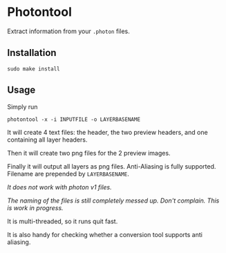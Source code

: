 # Photontool

Extract information from your `.photon` files.

## Installation
```
sudo make install
```

## Usage

Simply run 
```
photontool -x -i INPUTFILE -o LAYERBASENAME
```

It will create 4 text files: the header, the two preview headers, and one containing all layer headers.

Then it will create two png files for the 2 preview images.

Finally it will output all layers as png files. Anti-Aliasing is fully supported. Filename are prepended by `LAYERBASENAME`.

*It does not work with photon v1 files.*

_The naming of the files is still completely messed up. Don't complain. This is work in progress._

It is multi-threaded, so it runs quit fast.

It is also handy for checking whether a conversion tool supports anti aliasing.
